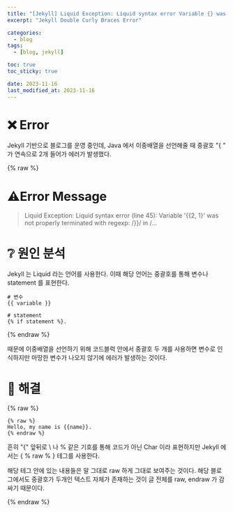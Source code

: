 ```yaml
---
title: "[Jekyll] Liquid Exception: Liquid syntax error Variable {} was not properly terminated with regexp: 해결"
excerpt: "Jekyll Double Curly Braces Error"

categories:
  - blog
tags:
  - [blog, jekyll]

toc: true
toc_sticky: true

date: 2023-11-16
last_modified_at: 2023-11-16
---
```



# ❌ Error

Jekyll 기반으로 블로그를 운영 중인데, Java 에서 이중배열을 선언해줄 때 중괄호 "{
" 가 연속으로 2개 들어가 에러가 발생했다. 

{% raw %}

# ⚠️Error Message

> Liquid Exception: Liquid syntax error (line 45): Variable '{{2, 1}' was not properly terminated with regexp: /\}\}/ in /...

# ❔ 원인 분석

Jekyll 는 Liquid 라는 언어를 사용한다. 이때 해당 언어는 중괄호를 통해 변수나 statement 를 표현한다. 
 

```
# 변수 
{{ variable }} 

# statement
{% if statement %}.
```

{% endraw %}


때문에 이중배열을 선언하기 위해 코드블럭 안에서 중괄호 두 개를 사용하면 변수로 인식하지만 마땅한 변수가 나오지 않기에 에러가 발생하는 것이다. 

# 📝 해결

{% raw %}

```
{% raw %}
Hello, my name is {{name}}.
{% endraw %}
```

흔히 "{" 앞뒤로 \ 나 % 같은 기호를 통해 코드가 아닌 Char 이라 표현하지만 Jekyll 에서는 { % raw % } 테그를 사용한다.

해당 테그 안에 있는 내용들은 말 그대로 raw 하게 그대로 보여주는 것이다. 해당 블로그에서도 중괄호가 두개인 텍스트 자체가 존재하는 것이 글 전체를 raw, endraw 가 감싸기 때문이다.

{% endraw %}
